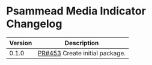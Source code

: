 # Psammead Media Indicator Changelog

<!-- prettier-ignore -->
| Version | Description |
| ------- | ----------- |
| 0.1.0   | [PR#453](https://github.com/BBC-News/psammead/pull/453) Create initial package. |

